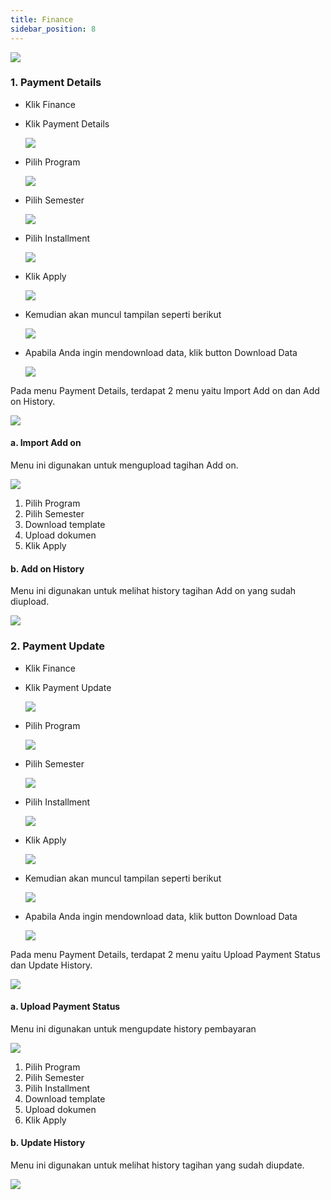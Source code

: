 ```yaml
---
title: Finance
sidebar_position: 8
---
```

![](/img/admin-portal-degrees-finance-1.jpg)

### 1. Payment Details

* Klik Finance
* Klik Payment Details

  ![](/img/admin-portal-degrees-finance-14.jpg)
* Pilih Program

  ![](/img/admin-portal-degrees-finance-16.jpg)
* Pilih Semester

  ![](/img/admin-portal-degrees-finance-17.jpg)
* Pilih Installment

  ![](/img/admin-portal-degrees-finance-18.jpg)
* Klik Apply

  ![](/img/admin-portal-degrees-finance-19.jpg)
* Kemudian akan muncul tampilan seperti berikut

  ![](/img/admin-portal-degrees-finance-3.jpg)
* Apabila Anda ingin mendownload data, klik button Download Data

  ![](/img/admin-portal-degrees-finance-4.jpg)



Pada menu Payment Details, terdapat 2 menu yaitu Import Add on dan Add on History.

![](/img/admin-portal-degrees-finance-5.jpg)

#### a. Import Add on

Menu ini digunakan untuk mengupload tagihan Add on.

![](/img/admin-portal-degrees-finance-6.jpg)

1. Pilih Program
2. Pilih Semester
3. Download template
4. Upload dokumen
5. Klik Apply



#### b. Add on History

Menu ini digunakan untuk melihat history tagihan Add on yang sudah diupload.

![](/img/admin-portal-degrees-finance-7.jpg)



### 2. Payment Update

* Klik Finance
* Klik Payment Update

  ![](/img/admin-portal-degrees-finance-15.jpg)
* Pilih Program

  ![](/img/admin-portal-degrees-finance-16.jpg)
* Pilih Semester

  ![](/img/admin-portal-degrees-finance-17.jpg)
* Pilih Installment

  ![](/img/admin-portal-degrees-finance-18.jpg)
* Klik Apply

  ![](/img/admin-portal-degrees-finance-19.jpg)
* Kemudian akan muncul tampilan seperti berikut

  ![](/img/admin-portal-degrees-finance-10.jpg)
* Apabila Anda ingin mendownload data, klik button Download Data

  ![](/img/admin-portal-degrees-finance-12.jpg)


Pada menu Payment Details, terdapat 2 menu yaitu Upload Payment Status dan Update History.

![](/img/admin-portal-degrees-finance-9.jpg)

#### a. Upload Payment Status

Menu ini digunakan untuk mengupdate history pembayaran

![](/img/admin-portal-degrees-finance-13.jpg)

1. Pilih Program
2. Pilih Semester
3. Pilih Installment
4. Download template
5. Upload dokumen
6. Klik Apply



#### b. Update History

Menu ini digunakan untuk melihat history tagihan yang sudah diupdate.

![](/img/admin-portal-degrees-finance-20.jpg)
